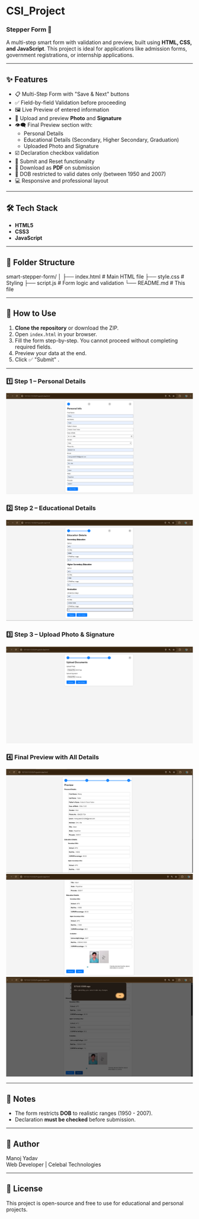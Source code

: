 # CSI_Project
### Stepper Form 🚀

A multi-step smart form with validation and preview, built using **HTML, CSS, and JavaScript**. This project is ideal for applications like admission forms, government registrations, or internship applications.

---

## ✨ Features

- 📋 Multi-Step Form with "Save & Next" buttons
- ✅ Field-by-field Validation before proceeding
- 🖼 Live Preview of entered information
- 📸 Upload and preview **Photo** and **Signature**
- 👁‍🗨 Final Preview section with:
  - Personal Details
  - Educational Details (Secondary, Higher Secondary, Graduation)
  - Uploaded Photo and Signature
- ☑️ Declaration checkbox validation
- 🧾 Submit and Reset functionality
- 📄 Download as **PDF** on submission
- 🔐 DOB restricted to valid dates only (between 1950 and 2007)
- 💻 Responsive and professional layout

---

## 🛠 Tech Stack

- **HTML5**
- **CSS3**
- **JavaScript**

---

## 📂 Folder Structure

smart-stepper-form/
│
├── index.html # Main HTML file
├── style.css # Styling
├── script.js # Form logic and validation
└── README.md # This file

---

## 🚀 How to Use

1. **Clone the repository** or download the ZIP.
2. Open `index.html` in your browser.
3. Fill the form step-by-step. You cannot proceed without completing required fields.
4. Preview your data at the end.
5. Click ✅ "Submit" .

---

### 1️⃣ Step 1 – Personal Details  
![Step 1 – Personal Details](CSI_Project_1.png)

### 2️⃣ Step 2 – Educational Details  
![Step 2 – Educational Details](CSI_Project_2.png)

### 3️⃣ Step 3 – Upload Photo & Signature  
![Step 3 – Upload Section](CSI_Project_3.png)

### 4️⃣ Final Preview with All Details  
![Final Preview](CSI_Project_4.png)
![Final Preview](CSI_Project_5.png)
![Final Preview](CSI_Project_6.png)

---

## 📌 Notes

- The form restricts **DOB** to realistic ranges (1950 - 2007).
- Declaration **must be checked** before submission.

---

## 📧 Author

Manoj Yadav  
Web Developer | Celebal Technologies  

---

## 📃 License

This project is open-source and free to use for educational and personal projects.
